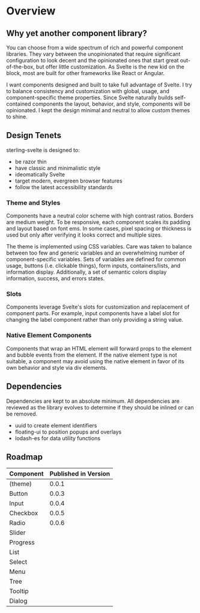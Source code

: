 # Overview

## Why yet another component library?

You can choose from a wide spectrum of rich and powerful component libraries. They vary between the unopinionated
that require significant configuration to look decent and the opinionated ones that start great out-of-the-box, but
offer little customization. As Svelte is the new kid on the block, most are built for other frameworks like
React or Angular.

I want components designed and built to take full advantage of Svelte. I try to balance consistency and customization
with global, usage, and component-specific theme properties. Since Svelte naturally builds self-contained
components the layout, behavior, and style, components will be opinionated. I kept the design minimal and neutral to
allow custom themes to shine.

## Design Tenets

sterling-svelte is designed to:

- be razor thin
- have classic and minimalistic style
- ideomatically Svelte
- target modern, evergreen browser features
- follow the latest accessibility standards

### Theme and Styles

Components have a neutral color scheme with high contrast ratios. Borders are medium weight. To be responsive, each component scales its padding and layout based on font ems. In some cases, pixel spacing or thickness is used but only
after verifying it looks correct and multiple sizes.

The theme is implemented using CSS variables. Care was taken to balance between too few and generic variables and an overwhelming number of component-specific variables. Sets of variables are defined for common usage, buttons (i.e. clickable things), form inputs, containers/lists, and information display. Additionally, a set of semantic colors
display information, success, and errors states.

### Slots

Components leverage Svelte's slots for customization and replacement of component parts. For example, input components
have a label slot for changing the label component rather than only providing a string value.

### Native Element Components

Components that wrap an HTML element will forward props to the element and bubble events from the element. If the
native element type is not suitable, a component may avoid using the native element in favor of its own behavior
and style via div elements.

## Dependencies

Dependencies are kept to an absolute minimum. All dependencies are reviewed as the library evolves to determine if
they should be inlined or can be removed.

- uuid to create element identifiers
- floating-ui to position popups and overlays
- lodash-es for data utility functions

## Roadmap

| Component | Published in Version |
| --------- | -------------------- |
| (theme)   | 0.0.1                |
| Button    | 0.0.3                |
| Input     | 0.0.4                |
| Checkbox  | 0.0.5                |
| Radio     | 0.0.6                |
| Slider    |                      |
| Progress  |                      |
| List      |                      |
| Select    |                      |
| Menu      |                      |
| Tree      |                      |
| Tooltip   |                      |
| Dialog    |                      |
